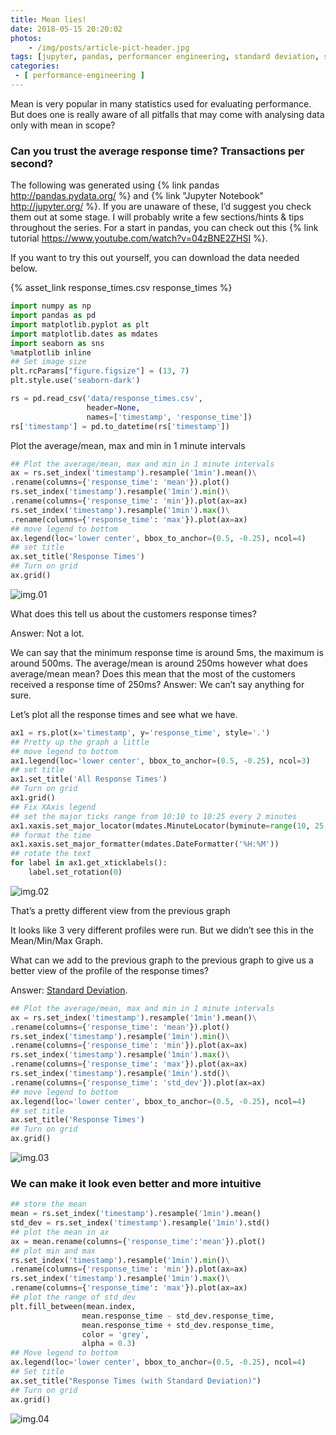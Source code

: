```yaml
---
title: Mean lies!
date: 2018-05-15 20:20:02
photos: 
	- /img/posts/article-pict-header.jpg
tags: [jupyter, pandas, performancer engineering, standard deviation, statistics ]
categories: 
 - [ performance-engineering ]
---
```


Mean is very popular in many statistics used for evaluating performance. But does one is really aware of all pitfalls that may come with analysing data only with mean in scope?

<!--more-->

### Can you trust the average response time? Transactions per second?

The following was generated using {% link pandas http://pandas.pydata.org/ %}  and {% link "Jupyter Notebook" http://jupyter.org/ %}. If you are unaware of these, I’d suggest you check them out at some stage. I will probably write a few sections/hints & tips throughout the series.  For a start in pandas, you can check out this {% link tutorial https://www.youtube.com/watch?v=04zBNE2ZHSI %}.

If you want to try this out yourself, you can download the data needed below.

{% asset_link response_times.csv response_times %}

```python
import numpy as np
import pandas as pd
import matplotlib.pyplot as plt
import matplotlib.dates as mdates
import seaborn as sns
%matplotlib inline
## Set image size
plt.rcParams["figure.figsize"] = (13, 7)
plt.style.use('seaborn-dark')
```


```python
rs = pd.read_csv('data/response_times.csv', 
                 header=None, 
                 names=['timestamp', 'response_time'])
rs['timestamp'] = pd.to_datetime(rs['timestamp'])
```

Plot the average/mean, max and min in 1 minute intervals


```python
## Plot the average/mean, max and min in 1 minute intervals
ax = rs.set_index('timestamp').resample('1min').mean()\
.rename(columns={'response_time': 'mean'}).plot()
rs.set_index('timestamp').resample('1min').min()\
.rename(columns={'response_time': 'min'}).plot(ax=ax)
rs.set_index('timestamp').resample('1min').max()\
.rename(columns={'response_time': 'max'}).plot(ax=ax)
## move legend to bottom
ax.legend(loc='lower center', bbox_to_anchor=(0.5, -0.25), ncol=4)
## set title
ax.set_title('Response Times')
## Turn on grid
ax.grid()
```


![img.01](output_3_0.png)

What does this tell us about the customers response times?

Answer: Not a lot.

We can say that the minimum response time is around 5ms, the maximum is around 500ms. The average/mean is around 250ms however what does average/mean mean? Does this mean that the most of the customers received a response time of 250ms? Answer: We can’t say anything for sure.

Let’s plot all the response times and see what we have.


```python
ax1 = rs.plot(x='timestamp', y='response_time', style='.') 
## Pretty up the graph a little
## move legend to bottom
ax1.legend(loc='lower center', bbox_to_anchor=(0.5, -0.25), ncol=3)
## set title
ax1.set_title('All Response Times')
## Turn on grid
ax1.grid()
## Fix XAxis legend
## set the major ticks range from 10:10 to 10:25 every 2 minutes
ax1.xaxis.set_major_locator(mdates.MinuteLocator(byminute=range(10, 25, 2))) 
## format the time
ax1.xaxis.set_major_formatter(mdates.DateFormatter('%H:%M'))
## rotate the text
for label in ax1.get_xticklabels():
    label.set_rotation(0)

```

![img.02](output_5_0.png)


That’s a pretty different view from the previous graph

It looks like 3 very different profiles were run. But we didn’t see this in the Mean/Min/Max Graph.

What can we add to the previous graph to the previous graph to give us a better view of the profile of the response times?

Answer: [Standard Deviation](https://en.wikipedia.org/wiki/Standard_deviation).


```python
## Plot the average/mean, max and min in 1 minute intervals
ax = rs.set_index('timestamp').resample('1min').mean()\
.rename(columns={'response_time': 'mean'}).plot()
rs.set_index('timestamp').resample('1min').min()\
.rename(columns={'response_time': 'min'}).plot(ax=ax)
rs.set_index('timestamp').resample('1min').max()\
.rename(columns={'response_time': 'max'}).plot(ax=ax)
rs.set_index('timestamp').resample('1min').std()\
.rename(columns={'response_time': 'std_dev'}).plot(ax=ax)
## move legend to bottom
ax.legend(loc='lower center', bbox_to_anchor=(0.5, -0.25), ncol=4)
## set title
ax.set_title('Response Times')
## Turn on grid
ax.grid()
```

![img.03](output_7_0.png)

### We can make it look even better and more intuitive


```python
## store the mean
mean = rs.set_index('timestamp').resample('1min').mean()
std_dev = rs.set_index('timestamp').resample('1min').std()
## plot the mean in ax
ax = mean.rename(columns={'response_time':'mean'}).plot()
## plot min and max
rs.set_index('timestamp').resample('1min').min()\
.rename(columns={'response_time': 'min'}).plot(ax=ax)
rs.set_index('timestamp').resample('1min').max()\
.rename(columns={'response_time': 'max'}).plot(ax=ax)
## plot the range of std_dev
plt.fill_between(mean.index,
                mean.response_time - std_dev.response_time,
                mean.response_time + std_dev.response_time, 
                color = 'grey',
                alpha = 0.3)
## Move legend to bottom
ax.legend(loc='lower center', bbox_to_anchor=(0.5, -0.25), ncol=4)
## Set title
ax.set_title("Response Times (with Standard Deviation)")
## Turn on grid
ax.grid()
```


![img.04](output_9_0.png)

